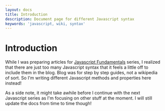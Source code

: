 ```yaml
---
layout: docs
title: Introduction
description: Document page for different Javascript syntax
keywords: 'javascript, wiki, syntax'
---
```


# Introduction
While I was preparing articles for [Javascript Fundamentals](https://khuibeom.com/blog/javascript-fundamentals-what-is-javascript) series, I realized that there are just too many Javascript syntax that it feels a little off to include them in the blog. Blog was for step by step guides, not a wikipedia of sort. So I'm writing different Javascript methods and properties here instead! 

As a side note, it might take awhile before I continue with the next Javascript series as I'm focusing on other stuff at the moment. I will still update the docs from time to time though!

